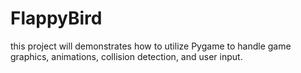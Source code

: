 # FlappyBird
this project will demonstrates how to utilize Pygame to handle game graphics, animations, collision detection, and user input.
